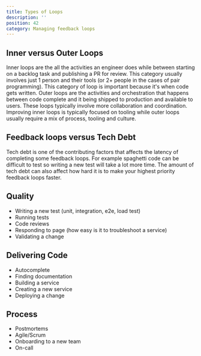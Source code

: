 ```yaml
---
title: Types of Loops
description: ''
position: 42
category: Managing feedback loops
---
```


## Inner versus Outer Loops
Inner loops are the all the activities an engineer does while between starting on a backlog task and publishing a PR for review. This category usually involves just 1 person and their tools (or 2+ people in the cases of pair programming).  This category of loop is important because it's when code gets written.   Outer loops are the activities and orchestration that happens between code complete and it being shipped to production and available to users.   These loops typically involve more collaboration and coordination.  Improving inner loops is typically focused on tooling while outer loops usually require a mix of process, tooling and culture.

## Feedback loops versus Tech Debt
Tech debt is one of the contributing factors that affects the latency of completing some feedback loops.  For example spaghetti code can be difficult to test so writing a new test will take a lot more time.  The amount of tech debt can also affect how hard it is to make your highest priority feedback loops faster.

## Quality
- Writing a new test (unit, integration, e2e, load test)
- Running tests
- Code reviews
- Responding to page (how easy is it to troubleshoot a service)
- Validating a change

## Delivering Code
- Autocomplete
- Finding documentation
- Building a service
- Creating a new service
- Deploying a change

## Process
- Postmortems
- Agile/Scrum
- Onboarding to a new team
- On-call